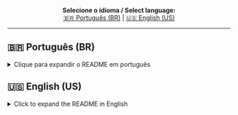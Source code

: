 
<p align="center">
  <b>Selecione o idioma / Select language:</b><br>
  <a href="#ptbr">🇧🇷 Português (BR)</a> |
  <a href="#enus">🇺🇸 English (US)</a>
</p>

---

## <a id="ptbr"></a>🇧🇷 Português (BR)

<details>
<summary>Clique para expandir o README em português</summary>

# COMPRESSION MANAGER

Versão: v0.0.1.0 — 13 de Outubro de 2025  
Autor: Fernando Nillsson Cidade

**Total de downloads acumulados:**  
![GitHub all releases](https://img.shields.io/github/downloads/fernandoncidade/Compression_Manager/total?label=Downloads%20totais%20(Agenda%20Avaliações%20Acadêmicas))

COMPRESSION MANAGER é um utilitário gráfico leve para Windows projetado para empacotamento, extração e verificação de integridade de arquivos e pastas. Oferece suporte a múltiplos formatos (ZIP, 7Z, TAR, WIM e outros reconhecidos pelo 7‑Zip), seleção de vários diretórios de saída, métodos de compressão configuráveis, fila de processos e operação via arrastar-e-soltar. A interface é multilíngue (pt_BR / en_US) e preparada para empacotamento como executável (distribuição sem necessidade de instalação manual de dependências Python).

## Funcionalidades principais:
- Compressão de pastas e arquivos nos formatos .zip, .7z, .tar e .wim.
- Extração de arquivos compactados em diversos formatos suportados pelo 7‑Zip (.rar, .zip, .7z, .tar, .wim, .bz2, .tar.xz, .tgz, .tar.gz, .zipx, .lzh, .iso etc.).
- Seleção e manutenção de múltiplos diretórios de saída por formato.
- Arrastar e soltar (drag & drop) para adicionar arquivos e pastas às listas de entrada e saída.
- Métodos de compressão configuráveis por formato (níveis 0–9 onde aplicável) e persistência das preferências.
- Modo "Armazenar como" para criar pacotes com ajustes específicos sem alterar as configurações padrões.
- Atualização de arquivos existentes (opção de atualizar arquivos compactados em vez de recriá‑los).
- Teste de integridade de arquivos compactados (comando "t" do 7‑Zip) para validar pacotes.
- Fila de compressão: novos pedidos podem aguardar enquanto outra tarefa do mesmo formato é executada.
- Mensagens e diálogos traduzíveis; troca de idioma em tempo de execução.
- Janela "Sobre" que exibe texto de descrição, histórico, licenças, avisos e política de privacidade carregados a partir dos recursos incluídos.
- Operação offline: todos os dados são locais (arquivos de configuração e preferências armazenados no diretório persistente do usuário).

## Arquitetura e integração:
- Base GUI: PySide6 (Qt) com widgets personalizados para facilitar seleção múltipla e arrastar-e-soltar.
- Motor de compressão/extração: 7‑Zip (7zG.exe). O aplicativo procura por um executável 7‑Zip incluído junto ao aplicativo (diretório "7-Zip") ou nos caminhos padrão do sistema (Program Files). Se o 7‑Zip não for encontrado, operações de compressão/extracção não funcionarão e o usuário será avisado.
- Threads: operações de compressão, extração e verificação são executadas em threads para manter a interface responsiva.
- Persistência: preferências de compressão e idioma são salvas em arquivos JSON no diretório persistente do usuário (obter_caminho_persistente).

## Instalação e distribuição:
- Projetado para ser empacotado como executável para Windows, incluindo recursos e traduções.
- Quando distribuído como instalador/executável, o usuário final não precisa instalar dependências Python.
- Diálogos de Abrir/Salvar usam as interfaces nativas do sistema quando possível.

## Privacidade e armazenamento de dados:
- Configurações e preferências (por exemplo, config.json, language.json) são salvos localmente no caminho persistente do usuário (por exemplo, AppData).
- Nenhum dado é enviado automaticamente para servidores externos pelo aplicativo.
- Arquivos exportados (compactos, relatórios, etc.) são gravados no local escolhido pelo usuário.

## Como usar (resumo rápido):
1. Adicione pastas/arquivos arrastando-os para a lista de entrada ou usando "Adicionar Pastas" / "Adicionar Arquivos".
2. Especifique diretórios de saída para cada formato (botões "Especificar Saída" para .ZIP, .7Z, .TAR, .WIM e Extração).
3. Selecione o método de compressão em Configurações → Selecionar Método de Compressão.
4. Use "Armazenar" para iniciar a compressão no formato desejado.
5. Marque múltiplas opções de formatos para exibir/ocultar layouts relacionados.
6. Para testar integridade de arquivos compactados, selecione-os e execute "Testar Integridade".
7. Para extrair, selecione arquivos compactados na lista de entrada e escolha um diretório de destino.

## Soluções de problemas comuns:
- 7‑Zip não encontrado: verifique se o 7zG.exe está instalado no sistema ou disponível dentro da pasta "7-Zip" do aplicativo. Mensagens de erro instrutivas serão exibidas.
- Erro ao gravar configurações: confirme permissões de escrita na pasta de usuário (AppData).
- Arquivos não extraem corretamente: verifique se o formato é suportado e se o 7‑Zip está funcional.
- Alto uso da CPU durante compressão: compressão em níveis altos (8–9) é intensiva; reduza o nível ou execute em momento apropriado.

## Limitações conhecidas:
- Suporte de formatos e comportamento dependem do executável 7‑Zip presente no sistema.
- Integração com PDFs/XLSX para importação/exportação (caso presente) requer conformidade de formato — use arquivos gerados por este aplicativo ou compatíveis.

## Licença:
- Componentes de terceiros seguem suas respectivas licenças; informações completas sobre licenças e avisos inclusos estão disponíveis na janela "Sobre" e nos arquivos de licença distribuídos com o instalador.

## Contato e suporte:
- Autor: Fernando Nillsson Cidade
- Para sugestões, relatos de bugs e contribuições, consulte os canais indicados no instalador ou documentação anexa.

## Notas finais:
Este documento descreve o conteúdo do diálogo "Sobre" e o comportamento do aplicativo quando distribuído como executável para Windows. Usuários avançados interessados em integração, automação ou local de armazenamento dos arquivos de configuração devem consultar a documentação técnica incluída no pacote ou o código-fonte para detalhes adicionais.

---

### INFORMAÇÕES ADICIONAIS SOBRE LICENÇAS:

  7-Zip
  ~~~~~
  License for use and distribution
  ~~~~~~~~~~~~~~~~~~~~~~~~~~~~~~~~

  7-Zip Copyright (C) 1999-2025 Igor Pavlov.

  The licenses for files are:

    - 7z.dll:
         - The "GNU LGPL" as main license for most of the code
         - The "GNU LGPL" with "unRAR license restriction" for some code
         - The "BSD 3-clause License" for some code
         - The "BSD 2-clause License" for some code
    - All other files: the "GNU LGPL".

  Redistributions in binary form must reproduce related license information from this file.

  Note:
    You can use 7-Zip on any computer, including a computer in a commercial
    organization. You don't need to register or pay for 7-Zip.


GNU LGPL information
--------------------

    This library is free software; you can redistribute it and/or
    modify it under the terms of the GNU Lesser General Public
    License as published by the Free Software Foundation; either
    version 2.1 of the License, or (at your option) any later version.

    This library is distributed in the hope that it will be useful,
    but WITHOUT ANY WARRANTY; without even the implied warranty of
    MERCHANTABILITY or FITNESS FOR A PARTICULAR PURPOSE.  See the GNU
    Lesser General Public License for more details.

    You can receive a copy of the GNU Lesser General Public License from
    http://www.gnu.org/




BSD 3-clause License in 7-Zip code
----------------------------------

  The "BSD 3-clause License" is used for the following code in 7z.dll
    1) LZFSE data decompression.
       That code was derived from the code in the "LZFSE compression library" developed by Apple Inc,
       that also uses the "BSD 3-clause License".
    2) ZSTD data decompression.
       that code was developed using original zstd decoder code as reference code.
       The original zstd decoder code was developed by Facebook Inc,
       that also uses the "BSD 3-clause License".

  Copyright (c) 2015-2016, Apple Inc. All rights reserved.
  Copyright (c) Facebook, Inc. All rights reserved.
  Copyright (c) 2023-2025 Igor Pavlov.

Text of the "BSD 3-clause License"
----------------------------------

Redistribution and use in source and binary forms, with or without modification,
are permitted provided that the following conditions are met:

1. Redistributions of source code must retain the above copyright notice, this
   list of conditions and the following disclaimer.

2. Redistributions in binary form must reproduce the above copyright notice,
   this list of conditions and the following disclaimer in the documentation
   and/or other materials provided with the distribution.

3. Neither the name of the copyright holder nor the names of its contributors may
   be used to endorse or promote products derived from this software without
   specific prior written permission.

THIS SOFTWARE IS PROVIDED BY THE COPYRIGHT HOLDERS AND CONTRIBUTORS "AS IS" AND
ANY EXPRESS OR IMPLIED WARRANTIES, INCLUDING, BUT NOT LIMITED TO, THE IMPLIED
WARRANTIES OF MERCHANTABILITY AND FITNESS FOR A PARTICULAR PURPOSE ARE
DISCLAIMED. IN NO EVENT SHALL THE COPYRIGHT HOLDER OR CONTRIBUTORS BE LIABLE FOR
ANY DIRECT, INDIRECT, INCIDENTAL, SPECIAL, EXEMPLARY, OR CONSEQUENTIAL DAMAGES
(INCLUDING, BUT NOT LIMITED TO, PROCUREMENT OF SUBSTITUTE GOODS OR SERVICES;
LOSS OF USE, DATA, OR PROFITS; OR BUSINESS INTERRUPTION) HOWEVER CAUSED AND ON
ANY THEORY OF LIABILITY, WHETHER IN CONTRACT, STRICT LIABILITY, OR TORT
(INCLUDING NEGLIGENCE OR OTHERWISE) ARISING IN ANY WAY OUT OF THE USE OF THIS
SOFTWARE, EVEN IF ADVISED OF THE POSSIBILITY OF SUCH DAMAGE.

---




BSD 2-clause License in 7-Zip code
----------------------------------

  The "BSD 2-clause License" is used for the XXH64 code in 7-Zip.

  XXH64 code in 7-Zip was derived from the original XXH64 code developed by Yann Collet.

  Copyright (c) 2012-2021 Yann Collet.
  Copyright (c) 2023-2025 Igor Pavlov.

Text of the "BSD 2-clause License"
----------------------------------

Redistribution and use in source and binary forms, with or without modification,
are permitted provided that the following conditions are met:

1. Redistributions of source code must retain the above copyright notice, this
   list of conditions and the following disclaimer.

2. Redistributions in binary form must reproduce the above copyright notice,
   this list of conditions and the following disclaimer in the documentation
   and/or other materials provided with the distribution.

THIS SOFTWARE IS PROVIDED BY THE COPYRIGHT HOLDERS AND CONTRIBUTORS "AS IS" AND
ANY EXPRESS OR IMPLIED WARRANTIES, INCLUDING, BUT NOT LIMITED TO, THE IMPLIED
WARRANTIES OF MERCHANTABILITY AND FITNESS FOR A PARTICULAR PURPOSE ARE
DISCLAIMED. IN NO EVENT SHALL THE COPYRIGHT HOLDER OR CONTRIBUTORS BE LIABLE FOR
ANY DIRECT, INDIRECT, INCIDENTAL, SPECIAL, EXEMPLARY, OR CONSEQUENTIAL DAMAGES
(INCLUDING, BUT NOT LIMITED TO, PROCUREMENT OF SUBSTITUTE GOODS OR SERVICES;
LOSS OF USE, DATA, OR PROFITS; OR BUSINESS INTERRUPTION) HOWEVER CAUSED AND ON
ANY THEORY OF LIABILITY, WHETHER IN CONTRACT, STRICT LIABILITY, OR TORT
(INCLUDING NEGLIGENCE OR OTHERWISE) ARISING IN ANY WAY OUT OF THE USE OF THIS
SOFTWARE, EVEN IF ADVISED OF THE POSSIBILITY OF SUCH DAMAGE.

---




unRAR license restriction
-------------------------

The decompression engine for RAR archives was developed using source
code of unRAR program.
All copyrights to original unRAR code are owned by Alexander Roshal.

The license for original unRAR code has the following restriction:

  The unRAR sources cannot be used to re-create the RAR compression algorithm,
  which is proprietary. Distribution of modified unRAR sources in separate form
  or as a part of other software is permitted, provided that it is clearly
  stated in the documentation and source comments that the code may
  not be used to develop a RAR (WinRAR) compatible archiver.

---

</details>

## <a id="enus"></a>🇺🇸 English (US)

<details>
<summary>Click to expand the README in English</summary>

# COMPRESSION MANAGER

Version: v0.0.1.0 — October 13, 2025  
Author: Fernando Nillsson Cidade

**Total cumulative downloads:**  
![GitHub all releases](https://img.shields.io/github/downloads/fernandoncidade/Compression_Manager/total?label=Total%20Downloads%20(Agenda%20Avaliações%20Acadêmicas))

Compression Manager is a lightweight graphical utility for Windows designed for packing, extracting and integrity testing of files and folders. It supports multiple formats (ZIP, 7Z, TAR, WIM and other formats recognized by 7‑Zip), multiple output directories per format, configurable compression methods, a job queue and drag-and-drop operation. The interface is multilingual (pt_BR / en_US) and prepared for packaging as an executable (no manual Python dependency installation required for end users).

## Main features:
- Compress folders and files into .zip, .7z, .tar and .wim formats.
- Extract archives in many formats supported by 7‑Zip (.rar, .zip, .7z, .tar, .wim, .bz2, .tar.xz, .tgz, .tar.gz, .zipx, .lzh, .iso etc.).
- Maintain multiple output directories per format.
- Drag & drop to add files and folders to input/output lists.
- Configurable compression methods per format (levels 0–9 where applicable) and persistence of preferences.
- "Save as" mode to create packages with specific settings without changing global preferences.
- Update existing archives (option to update instead of recreating).
- Archive integrity test (7‑Zip "t" command) to validate packages.
- Job queue: new requests can wait while another task of the same format is running.
- Translatable messages and dialogs; runtime language switching.
- "About" window that loads description, history, licenses, notices and privacy policy from bundled resources.
- Offline operation: all data is local (config and preferences files stored in the user's persistent directory).

## Architecture and integration:
- GUI base: PySide6 (Qt) with custom widgets for multi-selection and drag-and-drop.
- Compression/extraction engine: 7‑Zip (7zG.exe). The app looks for a bundled 7‑Zip executable ("7-Zip" folder) or system locations (Program Files). If 7‑Zip isn't found, compression/extraction operations won't work and the user will be notified.
- Threads: compress, extract and test operations run in threads to keep the UI responsive.
- Persistence: compression methods and language preferences are saved in JSON files in the user's persistent directory (obter_caminho_persistente).

## Installation and distribution:
- Designed to be packaged as a Windows executable including resources and translations.
- When distributed as an installer/executable the end user does NOT need to install Python.
- Open/Save dialogs use native system dialogs when possible.

## Privacy and storage:
- Settings and preferences (e.g. config.json, language.json) are saved locally in the user's persistent path (e.g. %APPDATA% on Windows).
- No user data is sent automatically to external servers by the app.
- Exported files (archives, reports, etc.) are written to the location chosen by the user.

## How to use (quick summary):
1. Add folders/files by dragging them into the input list or using "Add Folders" / "Add Files".
2. Specify output directories per format ("Specify Output" buttons for .ZIP, .7Z, .TAR, .WIM and Extraction).
3. Choose compression method in Settings → Select Compression Method.
4. Use "Store" to start compression in the desired format.
5. Check multiple format options to show/hide related layouts.
6. To test archive integrity, select them and run "Test Integrity".
7. To extract, select archive files in the input list and choose a destination directory.

## Common troubleshooting:
- 7‑Zip not found: verify 7zG.exe is installed or available inside the app's "7-Zip" folder. User-friendly error messages will be shown.
- Error writing settings: ensure write permissions for the user's folder (AppData).
- Archives not extracting correctly: verify the format is supported and 7‑Zip works.
- High CPU during compression: high compression levels (8–9) are CPU intensive; lower the level or run at a convenient time.

## Known limitations:
- Supported formats and behaviour depend on the 7‑Zip executable present on the system.
- Integration with PDFs/XLSX for import/export (if present) requires format compliance — use files produced by this app or compatible ones.

## License:
- Third-party components follow their respective licenses; full license and notices are available in the About window and license files bundled with the installer.

## Contact and support:
- Author: Fernando Nillsson Cidade
- For suggestions, bug reports and contributions, check the channels indicated in the installer or attached documentation.

## Final notes:
This document describes the About dialog content and the app behaviour when distributed as a Windows executable. Advanced users interested in integration, automation or configuration storage locations should consult the included technical documentation or the source code for details.

---

### Additional information about licenses:

  7-Zip
  ~~~~~
  License for use and distribution
  ~~~~~~~~~~~~~~~~~~~~~~~~~~~~~~~~

  7-Zip Copyright (C) 1999-2025 Igor Pavlov.

  The licenses for files are:

    - 7z.dll:
         - The "GNU LGPL" as main license for most of the code
         - The "GNU LGPL" with "unRAR license restriction" for some code
         - The "BSD 3-clause License" for some code
         - The "BSD 2-clause License" for some code
    - All other files: the "GNU LGPL".

  Redistributions in binary form must reproduce related license information from this file.

  Note:
    You can use 7-Zip on any computer, including a computer in a commercial
    organization. You don't need to register or pay for 7-Zip.


GNU LGPL information
--------------------

    This library is free software; you can redistribute it and/or
    modify it under the terms of the GNU Lesser General Public
    License as published by the Free Software Foundation; either
    version 2.1 of the License, or (at your option) any later version.

    This library is distributed in the hope that it will be useful,
    but WITHOUT ANY WARRANTY; without even the implied warranty of
    MERCHANTABILITY or FITNESS FOR A PARTICULAR PURPOSE.  See the GNU
    Lesser General Public License for more details.

    You can receive a copy of the GNU Lesser General Public License from
    http://www.gnu.org/




BSD 3-clause License in 7-Zip code
----------------------------------

  The "BSD 3-clause License" is used for the following code in 7z.dll
    1) LZFSE data decompression.
       That code was derived from the code in the "LZFSE compression library" developed by Apple Inc,
       that also uses the "BSD 3-clause License".
    2) ZSTD data decompression.
       that code was developed using original zstd decoder code as reference code.
       The original zstd decoder code was developed by Facebook Inc,
       that also uses the "BSD 3-clause License".

  Copyright (c) 2015-2016, Apple Inc. All rights reserved.
  Copyright (c) Facebook, Inc. All rights reserved.
  Copyright (c) 2023-2025 Igor Pavlov.

Text of the "BSD 3-clause License"
----------------------------------

Redistribution and use in source and binary forms, with or without modification,
are permitted provided that the following conditions are met:

1. Redistributions of source code must retain the above copyright notice, this
   list of conditions and the following disclaimer.

2. Redistributions in binary form must reproduce the above copyright notice,
   this list of conditions and the following disclaimer in the documentation
   and/or other materials provided with the distribution.

3. Neither the name of the copyright holder nor the names of its contributors may
   be used to endorse or promote products derived from this software without
   specific prior written permission.

THIS SOFTWARE IS PROVIDED BY THE COPYRIGHT HOLDERS AND CONTRIBUTORS "AS IS" AND
ANY EXPRESS OR IMPLIED WARRANTIES, INCLUDING, BUT NOT LIMITED TO, THE IMPLIED
WARRANTIES OF MERCHANTABILITY AND FITNESS FOR A PARTICULAR PURPOSE ARE
DISCLAIMED. IN NO EVENT SHALL THE COPYRIGHT HOLDER OR CONTRIBUTORS BE LIABLE FOR
ANY DIRECT, INDIRECT, INCIDENTAL, SPECIAL, EXEMPLARY, OR CONSEQUENTIAL DAMAGES
(INCLUDING, BUT NOT LIMITED TO, PROCUREMENT OF SUBSTITUTE GOODS OR SERVICES;
LOSS OF USE, DATA, OR PROFITS; OR BUSINESS INTERRUPTION) HOWEVER CAUSED AND ON
ANY THEORY OF LIABILITY, WHETHER IN CONTRACT, STRICT LIABILITY, OR TORT
(INCLUDING NEGLIGENCE OR OTHERWISE) ARISING IN ANY WAY OUT OF THE USE OF THIS
SOFTWARE, EVEN IF ADVISED OF THE POSSIBILITY OF SUCH DAMAGE.

---




BSD 2-clause License in 7-Zip code
----------------------------------

  The "BSD 2-clause License" is used for the XXH64 code in 7-Zip.

  XXH64 code in 7-Zip was derived from the original XXH64 code developed by Yann Collet.

  Copyright (c) 2012-2021 Yann Collet.
  Copyright (c) 2023-2025 Igor Pavlov.

Text of the "BSD 2-clause License"
----------------------------------

Redistribution and use in source and binary forms, with or without modification,
are permitted provided that the following conditions are met:

1. Redistributions of source code must retain the above copyright notice, this
   list of conditions and the following disclaimer.

2. Redistributions in binary form must reproduce the above copyright notice,
   this list of conditions and the following disclaimer in the documentation
   and/or other materials provided with the distribution.

THIS SOFTWARE IS PROVIDED BY THE COPYRIGHT HOLDERS AND CONTRIBUTORS "AS IS" AND
ANY EXPRESS OR IMPLIED WARRANTIES, INCLUDING, BUT NOT LIMITED TO, THE IMPLIED
WARRANTIES OF MERCHANTABILITY AND FITNESS FOR A PARTICULAR PURPOSE ARE
DISCLAIMED. IN NO EVENT SHALL THE COPYRIGHT HOLDER OR CONTRIBUTORS BE LIABLE FOR
ANY DIRECT, INDIRECT, INCIDENTAL, SPECIAL, EXEMPLARY, OR CONSEQUENTIAL DAMAGES
(INCLUDING, BUT NOT LIMITED TO, PROCUREMENT OF SUBSTITUTE GOODS OR SERVICES;
LOSS OF USE, DATA, OR PROFITS; OR BUSINESS INTERRUPTION) HOWEVER CAUSED AND ON
ANY THEORY OF LIABILITY, WHETHER IN CONTRACT, STRICT LIABILITY, OR TORT
(INCLUDING NEGLIGENCE OR OTHERWISE) ARISING IN ANY WAY OUT OF THE USE OF THIS
SOFTWARE, EVEN IF ADVISED OF THE POSSIBILITY OF SUCH DAMAGE.

---




unRAR license restriction
-------------------------

The decompression engine for RAR archives was developed using source
code of unRAR program.
All copyrights to original unRAR code are owned by Alexander Roshal.

The license for original unRAR code has the following restriction:

  The unRAR sources cannot be used to re-create the RAR compression algorithm,
  which is proprietary. Distribution of modified unRAR sources in separate form
  or as a part of other software is permitted, provided that it is clearly
  stated in the documentation and source comments that the code may
  not be used to develop a RAR (WinRAR) compatible archiver.

---

</details>

